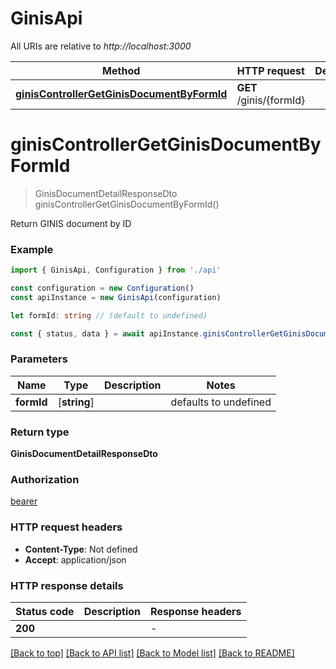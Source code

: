 # GinisApi

All URIs are relative to _http://localhost:3000_

| Method                                                                                  | HTTP request            | Description |
| --------------------------------------------------------------------------------------- | ----------------------- | ----------- |
| [**ginisControllerGetGinisDocumentByFormId**](#giniscontrollergetginisdocumentbyformid) | **GET** /ginis/{formId} |             |

# **ginisControllerGetGinisDocumentByFormId**

> GinisDocumentDetailResponseDto ginisControllerGetGinisDocumentByFormId()

Return GINIS document by ID

### Example

```typescript
import { GinisApi, Configuration } from './api'

const configuration = new Configuration()
const apiInstance = new GinisApi(configuration)

let formId: string // (default to undefined)

const { status, data } = await apiInstance.ginisControllerGetGinisDocumentByFormId(formId)
```

### Parameters

| Name       | Type         | Description | Notes                 |
| ---------- | ------------ | ----------- | --------------------- |
| **formId** | [**string**] |             | defaults to undefined |

### Return type

**GinisDocumentDetailResponseDto**

### Authorization

[bearer](../README.md#bearer)

### HTTP request headers

- **Content-Type**: Not defined
- **Accept**: application/json

### HTTP response details

| Status code | Description | Response headers |
| ----------- | ----------- | ---------------- |
| **200**     |             | -                |

[[Back to top]](#) [[Back to API list]](../README.md#documentation-for-api-endpoints) [[Back to Model list]](../README.md#documentation-for-models) [[Back to README]](../README.md)
